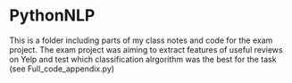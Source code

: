 # PythonNLP

This is a folder including parts of my class notes and code for the exam project. The exam project was aiming to extract features of useful reviews on Yelp and test which classification alrgorithm was the best for the task (see Full_code_appendix.py)
